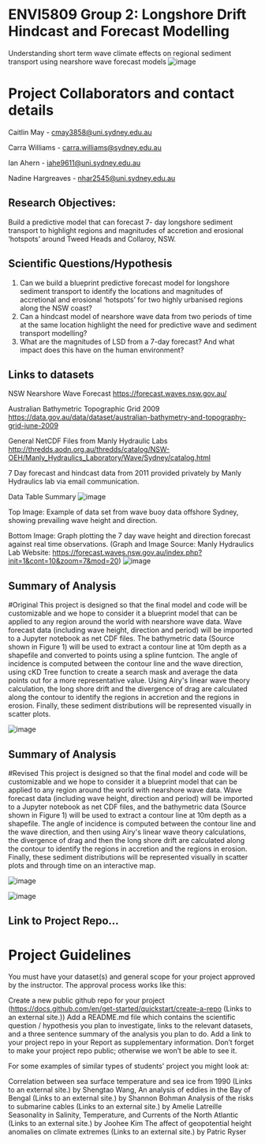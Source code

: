 # ENVI5809 Group 2: Longshore Drift Hindcast and Forecast Modelling
Understanding short term wave climate effects on regional sediment transport using nearshore wave forecast models
![image](https://user-images.githubusercontent.com/90363570/134794322-d775cbea-823a-4597-880e-e816046e7241.png)

# Project Collaborators and contact details

Caitlin May - cmay3858@uni.sydney.edu.au

Carra Williams - carra.williams@sydney.edu.au 

Ian Ahern - iahe9611@uni.sydney.edu.au

Nadine Hargreaves - nhar2545@uni.sydney.edu.au


## Research Objectives:

Build a predictive model that can forecast 7- day longshore sediment transport to highlight regions and magnitudes of accretion and erosional ‘hotspots’ around Tweed Heads and Collaroy, NSW.



## Scientific Questions/Hypothesis

1.	Can we build a blueprint predictive forecast model for longshore sediment transport to identify the locations and magnitudes of accretional and erosional ‘hotspots’ for two highly urbanised regions along the NSW coast? 
2.	Can a hindcast model of nearshore wave data from two periods of time at the same location highlight the need for predictive wave and sediment transport modelling?
3.	What are the magnitudes of LSD from a 7-day forecast? And what impact does this have on the human environment? 



## Links to datasets

NSW Nearshore Wave Forecast 
https://forecast.waves.nsw.gov.au/ 

Australian Bathymetric Topographic Grid 2009 
https://data.gov.au/data/dataset/australian-bathymetry-and-topography-grid-june-2009

General NetCDF Files from Manly Hydraulic Labs
http://thredds.aodn.org.au/thredds/catalog/NSW-OEH/Manly_Hydraulics_Laboratory/Wave/Sydney/catalog.html

7 Day forecast and hindcast data from 2011 provided privately by Manly Hydraulics lab via email communication.

Data Table Summary
![image](https://user-images.githubusercontent.com/90363570/139185469-d1dd800d-a492-41b1-9cf4-72a6a847f344.png)


Top Image: Example of data set from wave buoy data offshore Sydney, showing prevailing wave height and direction. 

Bottom Image: Graph plotting the 7 day wave height and direction forecast against real time observations. (Graph and Image Source: Manly Hydraulics Lab Website: https://forecast.waves.nsw.gov.au/index.php?init=1&cont=10&zoom=7&mod=20)
![image](https://user-images.githubusercontent.com/90363570/134794932-6ffcdebc-61ae-4192-8792-7474362d6b34.png)






## Summary of Analysis
#Original
This project is designed so that the final model and code will be customizable and we hope to consider it a blueprint model that can be applied to any region around the world with nearshore wave data. 
Wave forecast data (including wave height, direction and period) will be imported to a Jupyter notebook as net CDF files. 
The bathymetric data (Source shown in Figure 1) will be used to extract a contour line at 10m depth as a shapefile and converted to points using a spline funtcion.
The angle of incidence is computed between the contour line and the wave direction, using cKD Tree function to create a search mask and average the data points out for a more representative value. 
Using Airy's linear wave theory calculation, the long shore drift and the divergence of drag are calculated along the contour to identify the regions in accretion and the regions in erosion. 
Finally, these sediment distributions will be represented visually in scatter plots.

![image](https://user-images.githubusercontent.com/90363570/134794969-b53fc805-801d-472b-a5dd-78beb50b2f10.png)

## Summary of Analysis
#Revised
This project is designed so that the final model and code will be customizable and we hope to consider it a blueprint model that can be applied to any region around the world with nearshore wave data. 
Wave forecast data (including wave height, direction and period) will be imported to a Jupyter notebook as net CDF files, and the bathymetric data (Source shown in Figure 1) will be used to extract a contour line at 10m depth as a shapefile.
The angle of incidence is computed between the contour line and the wave direction, and then using Airy's linear wave theory calculations, the divergence of drag and then the long shore drift are calculated along the contour to identify the regions in accretion and the regions in erosion. 
Finally, these sediment distributions will be represented visually in scatter plots and through time on an interactive map.

![image](https://user-images.githubusercontent.com/90363570/139185107-158ccc95-76a9-4247-b097-48ad1d2ca3da.png)


![image](https://user-images.githubusercontent.com/90363570/134795135-59dfae34-283c-43ac-bbd1-81fd15c67e2d.png)




## Link to Project Repo...





# Project Guidelines
You must have your dataset(s) and general scope for your project approved by the instructor. The approval process works like this:

Create a new public github repo for your project (https://docs.github.com/en/get-started/quickstart/create-a-repo (Links to an external site.))
Add a README.md file which contains the scientific question / hypothesis you plan to investigate, links to the relevant datasets, and a three sentence summary of the analysis you plan to do.
Add a link to your project repo in your Report as supplementary information.
Don’t forget to make your project repo public; otherwise we won’t be able to see it.

For some examples of similar types of students' project you might look at:

Correlation between sea surface temperature and sea ice from 1990 (Links to an external site.) by Shengtao Wang,
An analysis of eddies in the Bay of Bengal (Links to an external site.) by Shannon Bohman 
Analysis of the risks to submarine cables (Links to an external site.) by Amelie Latreille 
Seasonality in Salinity, Temperature, and Currents of the North Atlantic (Links to an external site.) by Joohee Kim 
The affect of geopotential height anomalies on climate extremes (Links to an external site.) by Patric Ryser 
